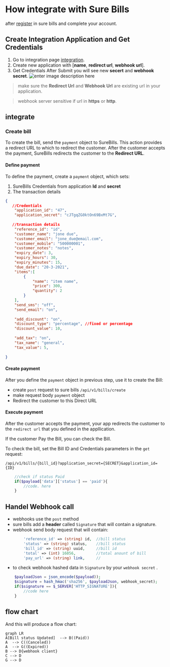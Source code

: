 # How integrate with Sure Bills
after [register](https://bills.surepay.sa/register) in sure bills and complete your account.

## Create Integration Application and Get  Credentials


 1. Go to integration page [integration](https://bills.surepay.sa/integration).
 2. Create new application with [**name**, **redirect url**, **webhook url**].
 3. Get  Credentials After Submit you will see new **secert** and **webhook secret**. ![enter image description here](https://i.ibb.co/4YbhX0k/Screen-Shot-2020-12-29-at-3-03-44-PM.png)
 
> make sure the **Redirect Url** and **Webhook Url** are existing url in your application.

> webhook server sensitive if url in **https** or **http**.


## integrate 

### Create bill
To create the bill, send the `payment` object to SureBills. This action provides a redirect URL to which to redirect the customer. After the customer accepts the payment, SureBills redirects the customer to the **Redirect URL**.


#### Define payment
To define the payment, create a  `payment`  object, which sets:

 1. SureBills Credentials from application **Id** and **secret**
 2. The transaction details
```json
{
   //Credentials
    "application_id": "47",
    "application_secret": "cJTgqZG0ktOn69BxMt7G",
   
   //transaction details
    "reference_id": "id",
    "customer_name": "jone due",
    "customer_email": "jone_due@email.com",
    "customer_mobile": "500000001",
    "customer_notes": "notes",
    "expiry_date": 3,
    "expiry_hours": 30,
    "expiry_minutes": 15,
    "due_date": "20-3-2021",
    "items":[
        {
            "name": "item name",
            "price": 300,
            "quantity": 2
        }
    ],
    "send_sms": "off",
    "send_email": "on",
    
    "add_discount": "on",
    "discount_type": "percentage", //fixed or percentage
    "discount_value": 10,
    
    "add_tax": "on",
    "tax_name": "general",
    "tax_value": 5,
   
}
  ```
  #### Create payment
  After you define the  `payment`  object in previous step, use it to create the Bill:
 - create `post` request to sure bills `/api/v1/bills/create`
 - make request body `payment`  object
 - Redirect the customer to this Direct URL
 
 #### Execute payment
After the customer accepts the payment, your app redirects the customer to the `redirect url`  that you defined in the appllication.

If the customer Pay the Bill, you can check the Bill.

To check the bill, set the Bill ID and Credentials parameters in the `get` request:

    /api/v1/bills/{bill_id}?application_secret={SECRET}&application_id={ID}
    
```php
    //check if status Paid
    if($payload['data']['status'] == 'paid'){
        //code. here
    }
```
## Handel Webhook call

 - webhooks use the `post` method
 - sure bills add a **header** called `Signature` that will contain a signature.
 - webhook send body request that will contain:
```php
        'reference_id' => (string) id,  //bill status
        'status' => (string) status,    //bill status 
        'bill_id' => (string) uuid,     //bill id 
        'total' => (int) 16056,         //total anount of bill
        'pay_url' => (string) link,     //
  ```
- to check webhook hashed data in `Signature` by your `webhook secret` .

```php
    $payloadJson = json_encode($payload)); 
    $signature = hash_hmac('sha256', $payloadJson, webhook_secret);
    if($signature == $_SERVER['HTTP_SIGNATURE']){
        //code here
    }
``` 

## flow chart

And this will produce a flow chart:

```mermaid
graph LR
A[Bill status Updated]  --> B((Paid))
A  --> C((Canceled))
A  --> G((Expired))
B --> D{webhook client}
C --> D
G --> D
```


